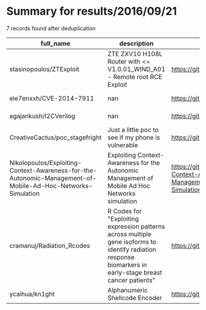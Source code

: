 
# Summary for results/2016/09/21
    
7 records found after deduplication

| full_name | description | html_url | matched_list | matched_count | pushed_at | size | stargazers_count | language | forks_count |
|-------------------------------------------------------------------------------------------------------------|------------------------------------------------------------------------------------------------------------------------------------------------------------|--------------------------------------------------------------------------------------------------------------------------------|-----------------------|-----------------|---------------------------|--------|--------------------|------------|---------------|
| stasinopoulos/ZTExploit | ZTE ZXV10 H108L Router with <= V1.0.01_WIND_A01 - Remote root RCE Exploit | https://github.com/stasinopoulos/ZTExploit | ['exploit', 'rce'] | 2 | 2016-09-21 10:31:41+00:00 | 6489 | 48 | Python | 22 |
| ele7enxxh/CVE-2014-7911 | nan | https://github.com/ele7enxxh/CVE-2014-7911 | ['cve-2'] | 1 | 2016-09-21 13:47:21+00:00 | 79 | 7 | Java | 7 |
| agajankush/I2CVerilog | nan | https://github.com/agajankush/I2CVerilog | ['cve-2'] | 1 | 2016-09-21 04:33:04+00:00 | 1322 | 0 | Verilog | 0 |
| CreativeCactus/poc_stagefright | Just a little poc to see if my phone is vulnerable | https://github.com/CreativeCactus/poc_stagefright | ['vulnerability poc'] | 1 | 2016-09-21 09:33:12+00:00 | 29 | 1 | HTML | 0 |
| Nikolopoulos/Exploiting-Context-Awareness-for-the-Autonomic-Management-of-Mobile-Ad-Hoc-Networks-Simulation | Exploiting Context-Awareness for the Autonomic Management of Mobile Ad Hoc Networks simulation | https://github.com/Nikolopoulos/Exploiting-Context-Awareness-for-the-Autonomic-Management-of-Mobile-Ad-Hoc-Networks-Simulation | ['exploit'] | 1 | 2016-09-21 08:31:00+00:00 | 49 | 0 | Java | 0 |
| cramanuj/Radiation_Rcodes | R Codes for "Exploiting expression patterns across multiple gene isoforms to identify radiation response biomarkers in early-stage breast cancer patients" | https://github.com/cramanuj/Radiation_Rcodes | ['exploit'] | 1 | 2016-09-21 19:50:58+00:00 | 0 | 0 | | 0 |
| ycaihua/kn1ght | Alphanumeric Shellcode Encoder | https://github.com/ycaihua/kn1ght | ['shellcode'] | 1 | 2016-09-21 20:12:57+00:00 | 8 | 0 | C | 0 |
